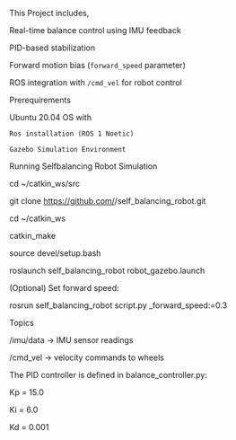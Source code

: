 This Project includes,

  Real-time balance control using IMU feedback
	
  PID-based stabilization
	
  Forward motion bias (`forward_speed` parameter)
	
  ROS integration with `/cmd_vel` for robot control
	

	
Prerequirements

  Ubuntu 20.04 OS with 
	
    Ros installation (ROS 1 Noetic)
		
    Gazebo Simulation Environment
		

		
Running Selfbalancing Robot Simulation

  cd ~/catkin_ws/src
	
  git clone https://github.com/<harisharandangi>/self_balancing_robot.git
	
  cd ~/catkin_ws

  catkin_make
	
  source devel/setup.bash

  roslaunch self_balancing_robot robot_gazebo.launch

	
(Optional) Set forward speed:

  rosrun self_balancing_robot script.py _forward_speed:=0.3

	
Topics

  /imu/data → IMU sensor readings
	
  /cmd_vel → velocity commands to wheels

	
The PID controller is defined in balance_controller.py:

  Kp = 15.0
	
  Ki = 6.0
	
  Kd = 0.001
